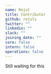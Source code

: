 ```yaml
---
name: Rejul
title: Contributor
github: rejuls
twitter: ""
linkedin: ""
slack: ""
joining_date: ""
core: false
intern: false
operations: false
---
```


Still waiting for this
